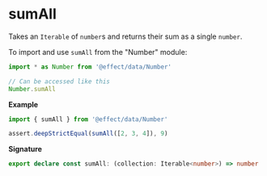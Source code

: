 # sumAll

Takes an `Iterable` of `number`s and returns their sum as a single `number`.

To import and use `sumAll` from the "Number" module:

```ts
import * as Number from '@effect/data/Number'

// Can be accessed like this
Number.sumAll
```

**Example**

```ts
import { sumAll } from '@effect/data/Number'

assert.deepStrictEqual(sumAll([2, 3, 4]), 9)
```

**Signature**

```ts
export declare const sumAll: (collection: Iterable<number>) => number
```
